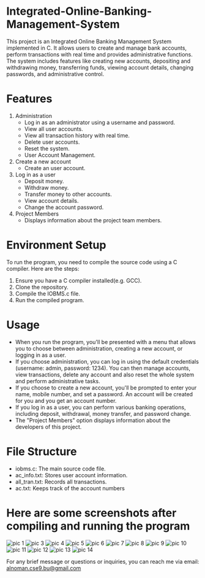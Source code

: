 # Integrated-Online-Banking-Management-System
 This project is an Integrated Online Banking Management System implemented in C. It allows users to create and manage bank accounts, perform transactions with real time and provides administrative functions. The system includes features like creating new accounts, depositing and withdrawing money, transferring funds, viewing 
 account details, changing passwords, and administrative control.
# Features
 1. Administration
    - Log in as an administrator using a username and password.
    - View all user accounts.
    - View all transaction history with real time.
    - Delete user accounts.
    - Reset the system.
    - User Account Management.
 2. Create a new account
    - Create an user account.
 3. Log in as a user
    - Deposit money.
    - Withdraw money.
    - Transfer money to other accounts.
    - View account details.
    - Change the account password.
 4. Project Members
    - Displays information about the project team members.
# Environment Setup
  To run the program, you need to compile the source code using a C compiler. Here are the steps:
   1. Ensure you have a C compiler installed(e.g. GCC).
   2. Clone the repository.
   3. Compile the IOBMS.c file.
   4. Run the compiled program.
# Usage
   - When you run the program, you'll be presented with a menu that allows you to choose between administration, creating a new account, or logging in as a user.
   - If you choose administration, you can log in using the default credentials (username: admin, password: 1234). You can then manage accounts, view transactions, delete any account and also reset the whole system and perform administrative tasks.
   - If you choose to create a new account, you'll be prompted to enter your name, mobile number, and set a password. An account will be created for you and you get an account number.
   - If you log in as a user, you can perform various banking operations, including deposit, withdrawal, money transfer, and password change.
   - The "Project Members" option displays information about the developers of this project.
# File Structure
   - iobms.c: The main source code file.
   - ac_info.txt: Stores user account information.
   - all_tran.txt: Records all transactions.
   - ac.txt: Keeps track of the account numbers
# Here are some screenshots after compiling and running the program
![pic 1](https://github.com/mdrayhanul-011/Integrated-Online-Banking-Management-System/assets/143254107/b5f4d270-5a01-44be-8028-985e4d436835)
![pic 3](https://github.com/mdrayhanul-011/Integrated-Online-Banking-Management-System/assets/143254107/31038011-9273-4762-8b8d-1cecb4258561)
![pic 4](https://github.com/mdrayhanul-011/Integrated-Online-Banking-Management-System/assets/143254107/bb9aeb96-7a7b-4a49-bc18-e75c015de307)
![pic 5](https://github.com/mdrayhanul-011/Integrated-Online-Banking-Management-System/assets/143254107/fd13b53f-cdab-409a-8c90-5a6c1b8441a2)
![pic 6](https://github.com/mdrayhanul-011/Integrated-Online-Banking-Management-System/assets/143254107/8f7b6e14-da35-4289-a7ce-104724c324cd)
![pic 7](https://github.com/mdrayhanul-011/Integrated-Online-Banking-Management-System/assets/143254107/a47aec41-d7a3-473c-8d80-7281a13e1fdf)
![pic 8](https://github.com/mdrayhanul-011/Integrated-Online-Banking-Management-System/assets/143254107/105103d9-34ef-4325-99fa-308a9dac55bb)
![pic 9](https://github.com/mdrayhanul-011/Integrated-Online-Banking-Management-System/assets/143254107/b48f8413-1093-4b65-b500-a43e256512cb)
![pic 10](https://github.com/mdrayhanul-011/Integrated-Online-Banking-Management-System/assets/143254107/234fe508-f102-43d2-9050-ed55669d15ea)
![pic 11](https://github.com/mdrayhanul-011/Integrated-Online-Banking-Management-System/assets/143254107/c59d9e53-403e-4f0a-86c9-6aef3ede379b)
![pic 12](https://github.com/mdrayhanul-011/Integrated-Online-Banking-Management-System/assets/143254107/48cc3927-25c8-4bfa-8b83-c1005cd0cbad)
![pic 13](https://github.com/mdrayhanul-011/Integrated-Online-Banking-Management-System/assets/143254107/e24c799d-ac31-4d73-9a60-b57dd8c59d79)
![pic 14](https://github.com/mdrayhanul-011/Integrated-Online-Banking-Management-System/assets/143254107/c62b5d1e-9fca-4c10-bb5d-51fe032ddaf1)

For any brief message or questions or inquiries, you can reach me via email:  alnoman.cse9.bu@gmail.com
